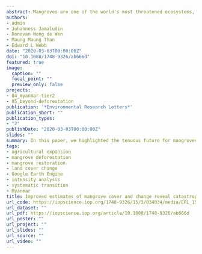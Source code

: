 ```yaml
---
abstract: Mangroves are one of the world's most threatened ecosystems, and Myanmar is regarded as the current mangrove deforestation hotspot globally. Here, we use multi-sensor satellite data and Intensity Analysis to quantify and explain patterns of net and gross mangrove cover change (loss, gain, persistence) for the 1996–2016 period across all of Myanmar. Net national mangrove cover declined by 52% over 20 years, with annual net loss rates of 3.60%–3.87%. Gross mangrove deforestation was more profound—63% of the 1996 mangrove extent had been temporarily or permanently converted by 2016. Rice, oil palm, and rubber expansion accounted for most conversion; however, our analysis revealed targeted systematic transitions of mangroves to water (presumably aquaculture) and built-up areas indicated emerging threats for mangroves from those land uses. Restoration programmes facilitated mangrove gains and represent a critical area for investment alongside protection. This study demonstrates the importance of multi-sensor satellite data for national-level mangrove change assessments, along with gross land cover transition analyses to assess landscape dynamics as well as prioritise threats and interventions in an effort to develop holistic strategies that aim to conserve important habitats.
authors:
- admin
- Johanness Jamaludin
- Donovan Wong de Wen
- Maung Maung Than
- Edward L Webb
date: "2020-03-03T00:00:00Z"
doi: "10.1088/1748-9326/ab666d"
featured: true
image:
  caption: ""
  focal_point: ""
  preview_only: false
projects:
- 04_myanmar-tier2
- 05_beyond-deforestation
publication: '*Environmental Research Letters*'
publication_short: ""
publication_types:
- "2"
publishDate: "2020-03-03T00:00:00Z"
slides: ""
summary: In this paper, we highlighted the tenuous future for mangroves in Myanmar and magnified arguments for greater protection for a critical coastal ecosystem, which is particularly important as Myanmar strives to become more integrated into the regional and global markets for agriculture and aquaculture products. The fate of mangroves in Myanmar will be tied to the effectiveness of conservation policies while under pressure to convert to more lucrative but environmentally harmful land uses.
tags:
- agricultural expansion
- mangrove deforestation
- mangrove restoration
- land cover change
- Google Earth Engine
- intensity analysis
- systematic transition
- Myanmar
title: Improved estimates of mangrove cover and change reveal catastrophic deforestation in Myanmar
url_code: https://iopscience.iop.org/1748-9326/15/3/034034/media/ERL_15_3_034034_suppdata.pdf
url_dataset: ""
url_pdf: https://iopscience.iop.org/article/10.1088/1748-9326/ab666d
url_poster: ""
url_project: ""
url_slides: ""
url_source: ""
url_video: ""
---
```

<div class='altmetric-embed' data-badge-type='donut'
data-badge-popover="right"
data-doi="10.1088/1748-9326/ab666d"></div>
